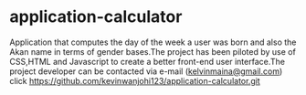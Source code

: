 # application-calculator
Application that computes the day of the week a user was born and also the Akan name in terms of gender bases.The project has been piloted by use of CSS,HTML and Javascript to create a better front-end user interface.The project developer can be contacted via e-mail (kelvinmaina@gmail.com)
click https://github.com/kevinwanjohi123/application-calculator.git
